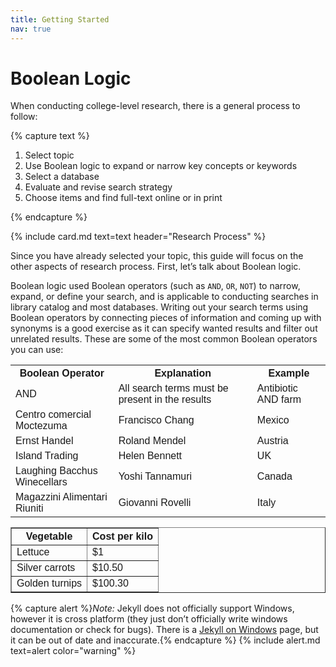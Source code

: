 ```yaml
---
title: Getting Started
nav: true
--- 
```


# Boolean Logic
When conducting college-level research, there is a general process to follow:

{% capture text %}

1. Select topic
2. Use Boolean logic to expand or narrow key concepts or keywords
3. Select a database
4. Evaluate and revise search strategy
5. Choose items and find full-text online or in print

{% endcapture %}

{% include card.md text=text header="Research Process" %}

Since you have already selected your topic, this guide will focus on the other aspects of research process. First, let’s talk about Boolean logic. 

Boolean logic used Boolean operators (such as `AND`, `OR`, `NOT`) to narrow, expand, or define your search, and is applicable to conducting searches in library catalog and most databases. Writing out your search terms using Boolean operators by connecting pieces of information and coming up with synonyms is a good exercise as it can specify wanted results and filter out unrelated results. These are some of the most common Boolean operators you can use:

<html>
<head>
<style>
table {
  font-family: arial, sans-serif;
  border-collapse: collapse;
  width: 100%;
}

td, th {
  border: 1px solid #dddddd;
  text-align: left;
  padding: 8px;
}

tr:nth-child(even) {
  background-color: #dddddd;
}
</style>
</head>
<body>
<table>
  <tr>
    <th>Boolean Operator</th>
    <th>Explanation</th>
    <th>Example</th>
  </tr>
  <tr>
    <td>AND</td>
    <td>All search terms must be present in the results</td>
    <td>Antibiotic AND farm</td>
  </tr>
  <tr>
    <td>Centro comercial Moctezuma</td>
    <td>Francisco Chang</td>
    <td>Mexico</td>
  </tr>
  <tr>
    <td>Ernst Handel</td>
    <td>Roland Mendel</td>
    <td>Austria</td>
  </tr>
  <tr>
    <td>Island Trading</td>
    <td>Helen Bennett</td>
    <td>UK</td>
  </tr>
  <tr>
    <td>Laughing Bacchus Winecellars</td>
    <td>Yoshi Tannamuri</td>
    <td>Canada</td>
  </tr>
  <tr>
    <td>Magazzini Alimentari Riuniti</td>
    <td>Giovanni Rovelli</td>
    <td>Italy</td>
  </tr>
</table>

</body>
</html>


<TABLE border="1">
  <COLGROUP>
  <COL><COL align="char" char=".">
  <THEAD><TR><TH>Vegetable <TH>Cost per kilo
  <TBODY>
  <TR><TD>Lettuce <TD>$1
  <TR><TD>Silver carrots <TD>$10.50
  <TR><TD>Golden turnips <TD>$100.30
</TABLE>

{% capture alert %}*Note:* Jekyll does not officially support Windows, however it is cross platform (they just don’t officially write windows documentation or check for bugs).
There is a [Jekyll on Windows](https://jekyllrb.com/docs/windows/#installation) page, but it can be out of date and inaccurate.{% endcapture %}
{% include alert.md text=alert color="warning" %}


